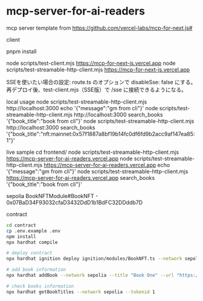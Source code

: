 # mcp-server-for-ai-readers

mcp server template from https://github.com/vercel-labs/mcp-for-next.js#





client

pnpm install

node scripts/test-client.mjs https://mcp-for-next-js.vercel.app
node scripts/test-streamable-http-client.mjs https://mcp-for-next-js.vercel.app


SSEを使いたい場合の設定:
route.ts のオプションで disableSse: false にする。
再デプロイ後、test-client.mjs（SSE版）で /sse に接続できるようになる。


local usage
node scripts/test-streamable-http-client.mjs http://localhost:3000 echo '{"message":"gm from cli"}'
node scripts/test-streamable-http-client.mjs http://localhost:3000 search_books '{"book_title":"book from cli"}'
node scripts/test-streamable-http-client.mjs http://localhost:3000 search_books '{"book_title":"nft:mainnet:0x57f1887a8bf19b14fc0df6fd9b2acc9af147ea85:1"}'


live sample
cd frontend/
node scripts/test-streamable-http-client.mjs https://mcp-server-for-ai-readers.vercel.app
node scripts/test-streamable-http-client.mjs https://mcp-server-for-ai-readers.vercel.app echo '{"message":"gm from cli"}'
node scripts/test-streamable-http-client.mjs https://mcp-server-for-ai-readers.vercel.app search_books '{"book_title":"book from cli"}'

sepolia
BookNFTModule#BookNFT - 0x07BaD34F93032cfaD3432DdD1b1BdFC32DDddb7D

contract
```bash
cd contract
cp .env.example .env
npm install
npx hardhat compile

# deploy contract
npx hardhat ignition deploy ignition/modules/BookNFT.ts --network sepolia

# add book information
npx hardhat addBook --network sepolia --title "Book One" --url "https://example.com/book_one"

# check books information
npx hardhat getBookTitles --network sepolia --tokenid 1
```
